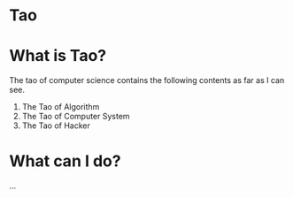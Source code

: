 # Tao

# What is Tao?

The tao of computer science contains the following contents as far as I can see.

1. The Tao of Algorithm
2. The Tao of Computer System
3. The Tao of Hacker

# What can I do?

...
